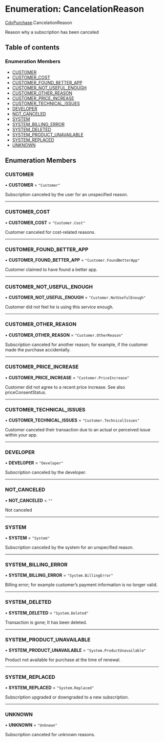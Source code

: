 # Enumeration: CancelationReason

[CdvPurchase](../modules/CdvPurchase.md).CancelationReason

Reason why a subscription has been canceled

## Table of contents

### Enumeration Members

- [CUSTOMER](CdvPurchase.CancelationReason.md#customer)
- [CUSTOMER\_COST](CdvPurchase.CancelationReason.md#customer_cost)
- [CUSTOMER\_FOUND\_BETTER\_APP](CdvPurchase.CancelationReason.md#customer_found_better_app)
- [CUSTOMER\_NOT\_USEFUL\_ENOUGH](CdvPurchase.CancelationReason.md#customer_not_useful_enough)
- [CUSTOMER\_OTHER\_REASON](CdvPurchase.CancelationReason.md#customer_other_reason)
- [CUSTOMER\_PRICE\_INCREASE](CdvPurchase.CancelationReason.md#customer_price_increase)
- [CUSTOMER\_TECHNICAL\_ISSUES](CdvPurchase.CancelationReason.md#customer_technical_issues)
- [DEVELOPER](CdvPurchase.CancelationReason.md#developer)
- [NOT\_CANCELED](CdvPurchase.CancelationReason.md#not_canceled)
- [SYSTEM](CdvPurchase.CancelationReason.md#system)
- [SYSTEM\_BILLING\_ERROR](CdvPurchase.CancelationReason.md#system_billing_error)
- [SYSTEM\_DELETED](CdvPurchase.CancelationReason.md#system_deleted)
- [SYSTEM\_PRODUCT\_UNAVAILABLE](CdvPurchase.CancelationReason.md#system_product_unavailable)
- [SYSTEM\_REPLACED](CdvPurchase.CancelationReason.md#system_replaced)
- [UNKNOWN](CdvPurchase.CancelationReason.md#unknown)

## Enumeration Members

### CUSTOMER

• **CUSTOMER** = ``"Customer"``

Subscription canceled by the user for an unspecified reason.

___

### CUSTOMER\_COST

• **CUSTOMER\_COST** = ``"Customer.Cost"``

Customer canceled for cost-related reasons.

___

### CUSTOMER\_FOUND\_BETTER\_APP

• **CUSTOMER\_FOUND\_BETTER\_APP** = ``"Customer.FoundBetterApp"``

Customer claimed to have found a better app.

___

### CUSTOMER\_NOT\_USEFUL\_ENOUGH

• **CUSTOMER\_NOT\_USEFUL\_ENOUGH** = ``"Customer.NotUsefulEnough"``

Customer did not feel he is using this service enough.

___

### CUSTOMER\_OTHER\_REASON

• **CUSTOMER\_OTHER\_REASON** = ``"Customer.OtherReason"``

Subscription canceled for another reason; for example, if the customer made the purchase accidentally.

___

### CUSTOMER\_PRICE\_INCREASE

• **CUSTOMER\_PRICE\_INCREASE** = ``"Customer.PriceIncrease"``

Customer did not agree to a recent price increase. See also priceConsentStatus.

___

### CUSTOMER\_TECHNICAL\_ISSUES

• **CUSTOMER\_TECHNICAL\_ISSUES** = ``"Customer.TechnicalIssues"``

Customer canceled their transaction due to an actual or perceived issue within your app.

___

### DEVELOPER

• **DEVELOPER** = ``"Developer"``

Subscription canceled by the developer.

___

### NOT\_CANCELED

• **NOT\_CANCELED** = ``""``

Not canceled

___

### SYSTEM

• **SYSTEM** = ``"System"``

Subscription canceled by the system for an unspecified reason.

___

### SYSTEM\_BILLING\_ERROR

• **SYSTEM\_BILLING\_ERROR** = ``"System.BillingError"``

Billing error; for example customer’s payment information is no longer valid.

___

### SYSTEM\_DELETED

• **SYSTEM\_DELETED** = ``"System.Deleted"``

Transaction is gone; It has been deleted.

___

### SYSTEM\_PRODUCT\_UNAVAILABLE

• **SYSTEM\_PRODUCT\_UNAVAILABLE** = ``"System.ProductUnavailable"``

Product not available for purchase at the time of renewal.

___

### SYSTEM\_REPLACED

• **SYSTEM\_REPLACED** = ``"System.Replaced"``

Subscription upgraded or downgraded to a new subscription.

___

### UNKNOWN

• **UNKNOWN** = ``"Unknown"``

Subscription canceled for unknown reasons.
